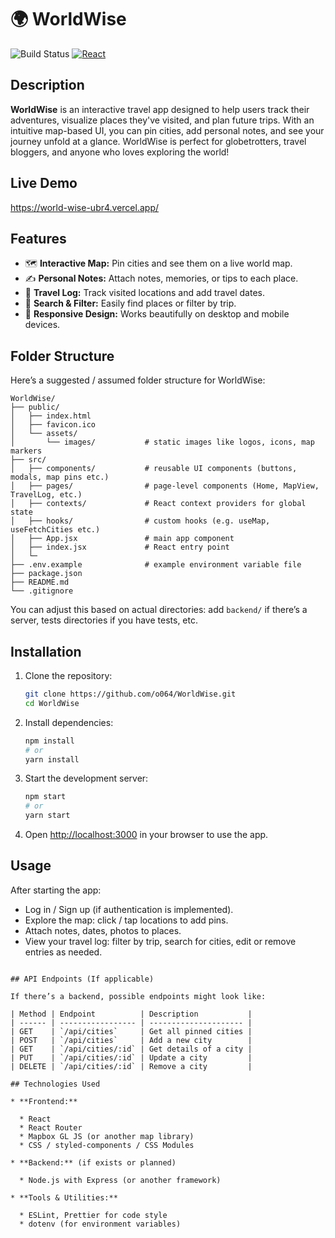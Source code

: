 # 🌍 WorldWise
![Build Status](https://img.shields.io/badge/build-passing-brightgreen)
[![React](https://img.shields.io/badge/React-18+-61dafb?logo=react)](https://reactjs.org/)
## Description

**WorldWise** is an interactive travel app designed to help users track their adventures, visualize places they've visited, and plan future trips. With an intuitive map-based UI, you can pin cities, add personal notes, and see your journey unfold at a glance. WorldWise is perfect for globetrotters, travel bloggers, and anyone who loves exploring the world!

## Live Demo 
https://world-wise-ubr4.vercel.app/
## Features

* 🗺️ **Interactive Map:** Pin cities and see them on a live world map.
* ✍️ **Personal Notes:** Attach notes, memories, or tips to each place.
* 📅 **Travel Log:** Track visited locations and add travel dates.
* 🔎 **Search & Filter:** Easily find places or filter by trip.
* 📱 **Responsive Design:** Works beautifully on desktop and mobile devices.

## Folder Structure

Here’s a suggested / assumed folder structure for WorldWise:

```
WorldWise/
├── public/
│   ├── index.html
│   ├── favicon.ico
│   └── assets/
│       └── images/           # static images like logos, icons, map markers
├── src/
│   ├── components/           # reusable UI components (buttons, modals, map pins etc.)
│   ├── pages/                # page-level components (Home, MapView, TravelLog, etc.)
│   ├── contexts/             # React context providers for global state
│   ├── hooks/                # custom hooks (e.g. useMap, useFetchCities etc.)
│   ├── App.jsx               # main app component
│   ├── index.jsx             # React entry point
│   └─
├── .env.example              # example environment variable file
├── package.json
├── README.md
└── .gitignore
```

You can adjust this based on actual directories: add `backend/` if there’s a server, tests directories if you have tests, etc.

## Installation

1. Clone the repository:

   ```bash
   git clone https://github.com/o064/WorldWise.git
   cd WorldWise
   ```

2. Install dependencies:

   ```bash
   npm install
   # or
   yarn install
   ```



3. Start the development server:

   ```bash
   npm start
   # or
   yarn start
   ```

5. Open [http://localhost:3000](http://localhost:3000) in your browser to use the app.

## Usage

After starting the app:

* Log in / Sign up (if authentication is implemented).
* Explore the map: click / tap locations to add pins.
* Attach notes, dates, photos to places.
* View your travel log: filter by trip, search for cities, edit or remove entries as needed.


```

## API Endpoints (If applicable)

If there’s a backend, possible endpoints might look like:

| Method | Endpoint          | Description           |
| ------ | ----------------- | --------------------- |
| GET    | `/api/cities`     | Get all pinned cities |
| POST   | `/api/cities`     | Add a new city        |
| GET    | `/api/cities/:id` | Get details of a city |
| PUT    | `/api/cities/:id` | Update a city         |
| DELETE | `/api/cities/:id` | Remove a city         |

## Technologies Used

* **Frontend:**

  * React
  * React Router
  * Mapbox GL JS (or another map library)
  * CSS / styled-components / CSS Modules

* **Backend:** (if exists or planned)

  * Node.js with Express (or another framework)

* **Tools & Utilities:**

  * ESLint, Prettier for code style
  * dotenv (for environment variables)

